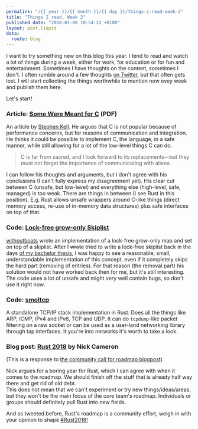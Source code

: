 ```yaml
---
permalink: "/{{ year }}/{{ month }}/{{ day }}/things-i-read-week-2"
title: "Things I read, Week 2"
published_date: "2018-01-08 10:54:22 +0100"
layout: post.liquid
data:
  route: blog
---
```


I want to try something new on this blog this year.
I tend to read and watch a lot of things during a week, either for work, for education or for fun and entertainment.
Sometimes I have thoughts on the content, sometimes I don't. I often rumble around a few thoughts [on Twitter](https://twitter.com/badboy_/), but that often gets lost.
I will start collecting the things worthwhile to mention now evey week and publish them here.

Let's start!

### Article: [Some Were Meant for C](https://www.cl.cam.ac.uk/~srk31/research/papers/kell17some-preprint.pdf) (PDF)


An article by [Stephen Kell](https://www.cl.cam.ac.uk/~srk31/).
He argues that C is not popular because of performance concerns, but for reasons of communication and integration.
He thinks it could be possible to implement C, the language, in a safe manner, while still allowing for a lot of the low-level things C can do.

> C is far from sacred, and I look forward
> to its replacements—but they must not forget the importance
> of communicating with aliens.

I can follow his thoughts and arguments, but I don't agree with his conclusions
(I can't fully express my disagreement yet).
His clear cut between C (unsafe, but low-level) and everything else (high-level, safe, managed) is too weak.
There are things in between (I see Rust in this position).
E.g. Rust allows unsafe wrappers around C-like things (direct memory access, re-use of in-memory data structures) plus safe interfaces on top of that.

### Code: [Lock-free grow-only Skiplist](https://gitlab.com/boats/skiplist/)

[withoutboats][] wrote an implementation of a lock-free grow-only map and set on top of a skiplist.
After I <strike>wrote</strike> tried to write a lock-free skiplist back in the days [of my bachelor thesis](/2014/11/15/how-to-not-write-a-bachelor-thesis/), I was happy to see a reasonable, small, understandable implementation of this concept, even if it completely skips the hard part (removing of entries).
For that reason (the removal part) his solution would not have worked back then for me, but it's still interesting.
The code uses a lot of unsafe and might very well contain bugs, so don't use it right now.

[withoutboats]: https://twitter.com/withoutboats

### Code: [smoltcp](https://github.com/m-labs/smoltcp)

A standalone TCP/IP stack implementation in Rust.
Does all the things like ARP, ICMP, IPv4 and IPv6, TCP and UDP.
It can do `tcpdump`-like packet filtering on a raw socket or can be used as a user-land networking library through tap interfaces.
It you're into networks it's worth to take a look.

### Blog post: [Rust 2018](https://www.ncameron.org/blog/rust-2018/) by Nick Cameron

(This is a response to [the community call for roadmap blogpost](https://blog.rust-lang.org/2018/01/03/new-years-rust-a-call-for-community-blogposts.html))

Nick argues for a boring year for Rust, which I can agree with when it comes to the roadmap.
We should finish off the stuff that is already half way there and get rid of old debt.  
This does not mean that we can't experiment or try new things/ideas/areas, but they won't be the main focus of the core team's roadmap. Individuals or groups should definitely pull Rust into new fields.

And as tweeted before, Rust's roadmap is a community effort, weigh in with your opinion to shape [#Rust2018!](https://twitter.com/search?q=%23rust2018)


